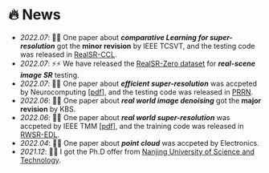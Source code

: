 # 🔥 News
- *2022.07*: 🎉🎉 One paper about ***comparative Learning for super-resolution*** got the **minor revision** by IEEE TCSVT, and the testing code was released in [RealSR-CCL](https://github.com/House-Leo/RealSR-CCL).
- *2022.07*: ⚡⚡ We have released the [RealSR-Zero dataset](https://github.com/House-Leo/RealSR-Zero) for ***real-scene image SR*** testing.
- *2022.07*: 🎉🎉 One paper about ***efficient super-resolution*** was accpeted by Neurocomputing [[pdf](https://www.sciencedirect.com/science/article/pii/S0925231222009080)], and the testing code was released in [PRRN](https://github.com/House-Leo/PRRN).
- *2022.06*: 🎉🎉 One paper about ***real world image denoising*** got the **major revision** by KBS.
- *2022.06*: 🎉🎉 One paper about ***real world super-resolution*** was accpeted by IEEE TMM [[pdf](https://ieeexplore.ieee.org/abstract/document/9792626/)], and the training code was released in [RWSR-EDL](https://github.com/House-Leo/RWSR-EDL).
- *2022.04*: 🎉🎉 One paper about ***point cloud*** was accpeted by Electronics.
- *2021.12*: 🎉🎉 I got the Ph.D offer from [Nanjing University of Science and Technology](http://www.njust.edu.cn/).
<!-- - *2021.10*: 🎉🎉 One paper about *real world super-resolution* got the **major revision** by IEEE TMM. -->